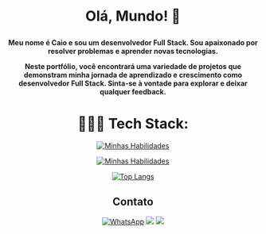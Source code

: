 <h1 align="center">
  
  Olá, Mundo! 👋

</h1>
<h4 align="center">
Meu nome é Caio e sou um desenvolvedor Full Stack. Sou apaixonado por resolver problemas e aprender novas tecnologias. 

Neste portfólio, você encontrará uma variedade de projetos que demonstram minha jornada de aprendizado e crescimento como desenvolvedor Full Stack. Sinta-se à vontade para explorar e deixar qualquer feedback. 
</h4>

<h1 align="center">
  👨🏼‍💻 Tech Stack:
</h1>

<div align="center">
  
  [![Minhas Habilidades](https://skillicons.dev/icons?i=javascript,typescript,react,nodejs,css,html,markdown)](https://skillicons.dev)
  
  [![Minhas Habilidades](https://skillicons.dev/icons?i=aws,postgresql,nextjs,vitest,docker,postman,graphql)](https://skillicons.dev)

</div>

<div align="center">
  
[![Top Langs](https://github-readme-stats.vercel.app/api/top-langs/?username=CaiuWare&layout=donut&theme=tokyonight)](https://github.com/anuraghazra/github-readme-stats)

</div>

<h2 align="center" >Contato</h2>
<div align="center" >
  
  [![WhatsApp](https://img.shields.io/badge/WhatsApp-25D366?style=for-the-badge&logo=whatsapp&logoColor=white)](https://wa.me/5511960786755)
  <a href = "mailto:caiu.ware@gmail.com"><img src="https://img.shields.io/badge/-Gmail-%23333?style=for-the-badge&logo=gmail&logoColor=white" target="_blank"></a>
  <a href="https://www.linkedin.com/in/caioware/" target="_blank"><img src="https://img.shields.io/badge/-LinkedIn-%230077B5?style=for-the-badge&logo=linkedin&logoColor=white" target="_blank"></a>
  
</div>

